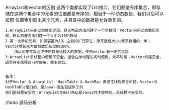 ArrayList和Vector的区别
    这两个类都实现了List接口，它们都是有序集合，即存储在这两个集合中的元素的位置都是有序的，相当于一种动态数组，我们以后可以按照
    位置索引取出某个元素，并且其中的数据是允许重复的。
    
    1.ArrayList采用动态数组实现，默认构造方法创建了一个空数组；Vector采用动态数组实现，默认构造方法创建一个大小为10的数组
    2.第一次添加元素，扩展容量为10，之后的扩充算法：原来数组大小+原来数组的一半；Vector增长率为目前数组长度的100%，
        所以如果在集合中使用数量比较大的数据，使用vector有一定的优势
    3.ArrayList多线程中使用不安全，适合在单线程访问时使用，效率较高；Vector线程安全，适合在多线程访问时使用，效率较低。
    
    
    备注：
    对于Vector & AraryList  HashTable & HashMap 要记住线程安全问题，Vector与HashTable是旧的，是Java一诞生就提供了的
    他们是线程安全的；ArrayList与HashMap是Java2时才提供的，是线程不安全的。
    
 //todo 
    源码分析